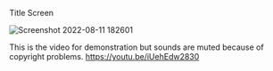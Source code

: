Title Screen

![Screenshot 2022-08-11 182601](https://user-images.githubusercontent.com/23137173/184173204-aa3a6681-4ab9-4e0a-bf34-dc67ec4b8dbf.png)

This is the video for demonstration but sounds are muted because of copyright problems.
https://youtu.be/iUehEdw2830

